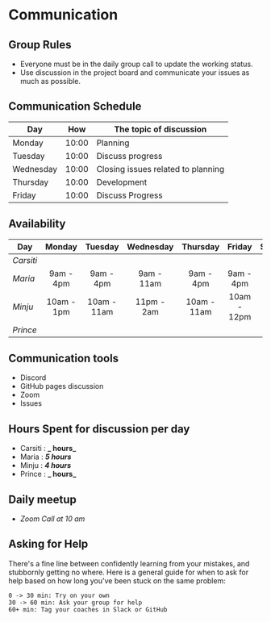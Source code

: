 # Communication

## Group Rules

<!-- any general rules you'd like to set for your group? -->

- Everyone must be in the daily group call to update the working status.
- Use discussion in the project board and communicate your issues as much as
  possible.

## Communication Schedule

| Day       |  How  | The topic of discussion            |
| --------- | :---: | ---------------------------------- |
| Monday    | 10:00 | Planning                           |
| Tuesday   | 10:00 | Discuss progress                   |
| Wednesday | 10:00 | Closing issues related to planning |
| Thursday  | 10:00 | Development                        |
| Friday    | 10:00 | Discuss Progress                   |

## Availability

| Day       |   Monday   |   Tuesday   | Wednesday  |  Thursday   |   Friday    | Saturday | Sunday |
| --------- | :--------: | :---------: | :--------: | :---------: | :---------: | :------: | :----: |
| _Carsiti_ |            |             |            |             |             |          |        |
| _Maria_   | 9am - 4pm  |  9am - 4pm  | 9am - 11am |  9am - 4pm  |  9am - 4pm  |          |        |
| _Minju_   | 10am - 1pm | 10am - 11am | 11pm - 2am | 10am - 11am | 10am - 12pm |    -     |   -    |
| _Prince_  |            |             |            |             |             |          |        |

## Communication tools

- Discord
- GitHub pages discussion
- Zoom
- Issues

## Hours Spent for discussion per day

- Carsiti : **_ hours_**
- Maria : **_5 hours_**
- Minju : **_4 hours_**
- Prince : **_ hours_**

## Daily meetup

- _Zoom Call at 10 am_

## Asking for Help

There's a fine line between confidently learning from your mistakes, and
stubbornly getting no where. Here is a general guide for when to ask for help
based on how long you've been stuck on the same problem:

    0 -> 30 min: Try on your own
    30 -> 60 min: Ask your group for help
    60+ min: Tag your coaches in Slack or GitHub
